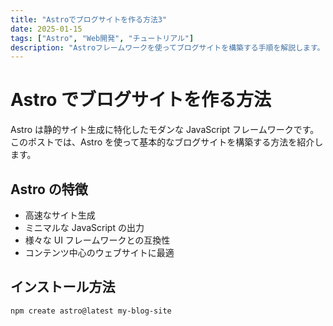 ```yaml
---
title: "Astroでブログサイトを作る方法3"
date: 2025-01-15
tags: ["Astro", "Web開発", "チュートリアル"]
description: "Astroフレームワークを使ってブログサイトを構築する手順を解説します。"
---
```


# Astro でブログサイトを作る方法

Astro は静的サイト生成に特化したモダンな JavaScript フレームワークです。このポストでは、Astro を使って基本的なブログサイトを構築する方法を紹介します。

## Astro の特徴

- 高速なサイト生成
- ミニマルな JavaScript の出力
- 様々な UI フレームワークとの互換性
- コンテンツ中心のウェブサイトに最適

## インストール方法

```bash
npm create astro@latest my-blog-site
```
